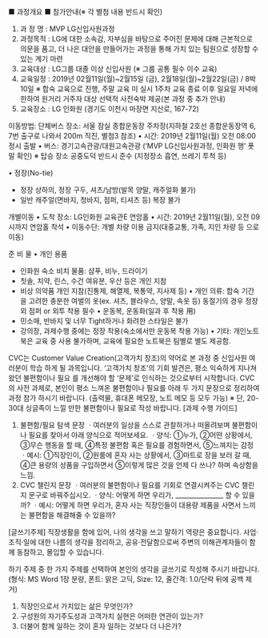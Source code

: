 ■ 과정개요
■ 참가안내(※ 각 별첨 내용 반드시 확인)
1. 과 정 명 : MVP LG신입사원과정
2. 과정목적 : LG에 대한 소속감, 자부심을 바탕으로 주어진 문제에 대해 근본적으로 의문을 품고,
 더 나은 대안을 만들어가는 과정을 통해 가치 있는 팀원으로 성장할 수 있는 계기 마련
3. 교육대상 : LG그룹 대졸 이상 신입사원 (※ 그룹 공통 필수 이수 교육)
4. 교육일정 : 2019년 02월11일(월)~2월15일 (금), 2월18일(월)~2월22일(금) / 8박10일
 ※ 합숙 교육으로 진행, 주말 교육 미 실시
 1주차 교육 종료 이후 일요일 저녁에 한하여 원거리 거주자 대상 선택적 사전숙박 제공(본 과정 중 추가 안내)
5. 교육장소 : LG 인화원 (경기도 이천시 마장면 지산로, 167-72) 

이동방법: 단체버스
 장소: 서울 잠실 종합운동장 주차장(지하철 2호선 종합운동장역
 6, 7번 출구로 나와서 200m 직진, 별첨3 참조)
• 시간: 2019년 2월11일(월) 오전 08:00 정시 출발
• 버스: 경기고속관광/대원고속관광
 (‘MVP LG신입사원과정, 인화원 행’ 푯말 확인)
 ※ 탑승 장소 공중도덕 반드시 준수 (지정장소 흡연, 쓰레기 투척 등)

• 정장(No-tie)
 - 정장 상하의, 정장 구두, 셔츠/남방(발목 양말, 캐주얼화 불가)
 - 일반 캐주얼(면바지, 청바지, 점퍼, 티셔츠 등) 복장 불가

개별이동
• 도착 장소: LG인화원 교육관E 연암홀
• 시간: 2019년 2월11일(월), 오전 09시까지 연암홀 착석
• 이동수단: 개별 차량 이용 금지(대중교통, 가족, 지인 차량 등 으로 이동)

준 비 물
• 개인 용품
 - 인화원 숙소 비치 물품: 샴푸, 비누, 드라이기
 - 칫솔, 치약, 린스, 수건 여유분, 우산 등은 개인 지참
 - 비상 의약품 개인 지참(진통제, 해열제, 복통약, 지사제 등)
• 개인 의류: 합숙 기간을 고려한 충분한 여벌의 옷(ex. 셔츠, 블라우스, 양말, 속옷 등)
 동절기의 경우 정장 외 점퍼 or 외투 착용 필수
• 운동복, 운동화(일과 후 착용 用)
 - 민소매, 반바지 및 너무 Tight하거나 화려한 스타일은 불가
 - 강의장, 과제수행 중에는 정장 착용(숙소에서만 운동복 착용 가능)
• 기타: 개인노트북은 교육 중 사용 불가하며, 교육에 필요한 노트북은 팀별로 별도 제공함. 

CVC는 Customer Value Creation(고객가치 창조)의 약어로 본 과정 중 신입사원 여러분이 학습
하게 될 과목입니다. ‘고객가치 창조’의 기회 발견은, 평소 익숙하게 지나쳐왔던 불편함이나 필요
를 개선해야 할 ‘문제’로 인식하는 것으로부터 시작합니다.
CVC의 사전 과제로, 본인이 평소 느껴온 불편함이나 필요를 아래 두 가지 문장으로 정리하여
과정 참가 하시기 바랍니다. (출력물, 휴대폰 메모장, 노트 메모 등 모두 가능)
※ 단, 20-30대 싱글족이 느낄 만한 불편함이나 필요로 작성 바랍니다. 
[과제 수행 가이드]
1) 불편함/필요 탐색 문장
ㆍ여러분의 일상을 스스로 관찰하거나 떠올려보며 불편함이나 필요를 찾아서 아래 양식으로 적어보세요.
ㆍ양식: ①누가, ②어떤 상황에서, ③무슨 행동을 할 때, ④특정 불편함 혹은 필요를 경험하면서, ⑤느껴지는 감정
ㆍ예시: ①직장인이, ②원룸에 혼자 사는 상황에서, ③마트로 장을 보러 갈 때, ④큰 용량의 상품을 구입하면서
 ⑤이렇게 많은 것을 언제 다 쓰나? 하며 속상함을 느낌.
2) CVC 챌린지 문장
ㆍ여러분의 불편함이나 필요를 기회로 연결시켜주는 CVC 챌린지 문구로 바꿔주십시오.
ㆍ양식: 어떻게 하면 우리가, _______________ 할 수 있을까?
ㆍ예시: 어떻게 하면 우리가, 혼자 사는 직장인들이 대용량 제품을 사면서 느끼는 불편함을 해결해줄 수 있을까?

[글쓰기주제]
직장생활을 함에 있어, 나의 생각을 쓰고 말하기 역량은 중요합니다.
사업·조직·일에 대한 나름의 생각을 정리하고, 공유·전달함으로써 주변의 이해관계자들이 함께
동참하고, 몰입할 수 있습니다.

하기 주제 중 한 가지 주제를 선택하여 본인의 생각을 글쓰기로 작성해 주시기 바랍니다.
(형식: MS Word 1장 분량, 폰트: 맑은 고딕, Size: 12, 줄간격: 1.0/단락 뒤에 공백 제거) 

1. 직장인으로서 가치있는 삶은 무엇인가?
2. 구성원의 자기주도성과 고객가치 실현은 어떠한 연관이 있는가?
3. 더불어 함께 일하는 것이 혼자 일하는 것보다 더 나은가? 
